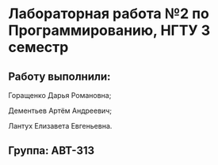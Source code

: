 # Лабораторная работа №2 по Программированию, НГТУ 3 семестр

## Работу выполнили:
Горащенко Дарья Романовна;

Дементьев Артём Андреевич;

Лантух Елизавета Евгеньевна.

## Группа: АВТ-313
